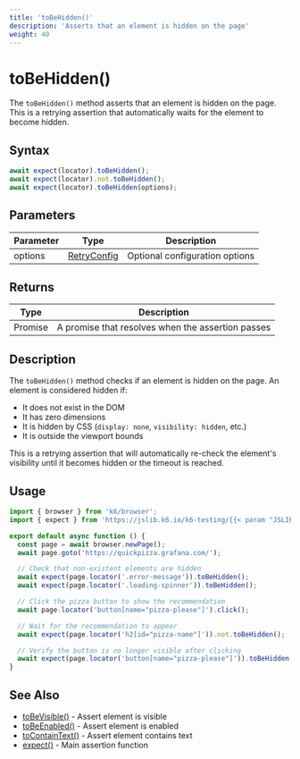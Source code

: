 ```yaml
---
title: 'toBeHidden()'
description: 'Asserts that an element is hidden on the page'
weight: 40
---
```


# toBeHidden()

The `toBeHidden()` method asserts that an element is hidden on the page. This is a retrying assertion that automatically waits for the element to become hidden.

## Syntax

<!-- eslint-skip -->

```javascript
await expect(locator).toBeHidden();
await expect(locator).not.toBeHidden();
await expect(locator).toBeHidden(options);
```

## Parameters

| Parameter | Type                                                                                                                    | Description                    |
| --------- | ----------------------------------------------------------------------------------------------------------------------- | ------------------------------ |
| options   | [RetryConfig](https://grafana.com/docs/k6/<K6_VERSION>/javascript-api/jslib/k6-testing/retrying-assertions/retryconfig) | Optional configuration options |

## Returns

| Type          | Description                                       |
| ------------- | ------------------------------------------------- |
| Promise<void> | A promise that resolves when the assertion passes |

## Description

The `toBeHidden()` method checks if an element is hidden on the page. An element is considered hidden if:

- It does not exist in the DOM
- It has zero dimensions
- It is hidden by CSS (`display: none`, `visibility: hidden`, etc.)
- It is outside the viewport bounds

This is a retrying assertion that will automatically re-check the element's visibility until it becomes hidden or the timeout is reached.

## Usage

```javascript
import { browser } from 'k6/browser';
import { expect } from 'https://jslib.k6.io/k6-testing/{{< param "JSLIB_TESTING_VERSION" >}}/index.js';

export default async function () {
  const page = await browser.newPage();
  await page.goto('https://quickpizza.grafana.com/');

  // Check that non-existent elements are hidden
  await expect(page.locator('.error-message')).toBeHidden();
  await expect(page.locator('.loading-spinner')).toBeHidden();

  // Click the pizza button to show the recommendation
  await page.locator('button[name="pizza-please"]').click();

  // Wait for the recommendation to appear
  await expect(page.locator('h2[id="pizza-name"]')).not.toBeHidden();

  // Verify the button is no longer visible after clicking
  await expect(page.locator('button[name="pizza-please"]')).toBeHidden();
}
```

## See Also

- [toBeVisible()](https://grafana.com/docs/k6/<K6_VERSION>/javascript-api/jslib/k6-testing/retrying-assertions/tobevisible) - Assert element is visible
- [toBeEnabled()](https://grafana.com/docs/k6/<K6_VERSION>/javascript-api/jslib/k6-testing/retrying-assertions/tobeenabled) - Assert element is enabled
- [toContainText()](https://grafana.com/docs/k6/<K6_VERSION>/javascript-api/jslib/k6-testing/retrying-assertions/tocontaintext) - Assert element contains text
- [expect()](https://grafana.com/docs/k6/<K6_VERSION>/javascript-api/jslib/k6-testing/expect) - Main assertion function
